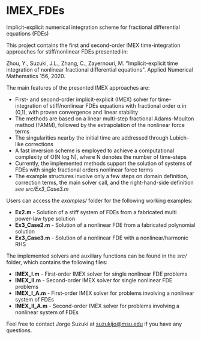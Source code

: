 # IMEX_FDEs
Implicit-explicit numerical integration scheme for fractional differential equations (FDEs)

This project contains the first and second-order IMEX time-integration approaches for stiff/nonlinear FDEs presented in:

Zhou, Y., Suzuki, J.L., Zhang, C., Zayernouri, M. "Implicit-explicit time integration of nonlinear fractional differential equations". Applied Numerical Mathematics 156, 2020.

The main features of the presented IMEX approaches are:

* First- and second-order implicit-explicit (IMEX) solver for time-integration of stiff/nonlinear FDEs equations with fractional order &alpha; in (0,1), with proven convergence and linear stability
* The methods are based on a linear multi-step fractional Adams-Moulton method (FAMM), followed by the extrapolation of the nonlinear force terms
* The singularities nearby the initial time are addressed through Lubich-like corrections
* A fast inversion scheme is employed to achieve a computational complexity of O(N log N), where N denotes the number of time-steps
* Currently, the implemented methods support the solution of systems of FDEs with single fractional orders nonlinear force terms
* The example structures involve only a few steps on domain definition, correction terms, the main solver call, and the right-hand-side definition _see src/Ex3_Case3.m_ 

Users can access the _examples/_ folder for the following working examples:

* __Ex2.m__ - Solution of a stiff system of FDEs from a fabricated multi power-law type solution
* __Ex3_Case2.m__ - Solution of a nonlinear FDE from  a fabricated polynomial solution
* __Ex3_Case3.m__ - Solution of a nonlinear FDE with a nonlinear/harmonic RHS

The implemented solvers and auxiliary functions can be found in the _src/_ folder, which contains the following files:

* __IMEX_I.m__     - First-order IMEX solver for single nonlinear FDE problems
* __IMEX_II.m__    - Second-order IMEX solver for single nonlinear FDE problems
* __IMEX_I_A.m__   - First-order IMEX solver for problems involving a nonlinear system of FDEs
* __IMEX_II_A.m__  - Second-order IMEX solver for problems involving a nonlinear system of FDEs

Feel free to contact Jorge Suzuki at suzukijo@msu.edu if you have any questions.
